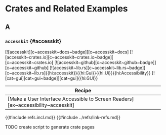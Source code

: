 # Crates and Related Examples

## A

### `accesskit` {#accesskit}

[![accesskit][c~accesskit~docs~badge]][c~accesskit~docs] [![accesskit~crates.io][c~accesskit~crates.io~badge]][c~accesskit~crates.io] [![accesskit~github][c~accesskit~github~badge]][c~accesskit~github] [![accesskit~lib.rs][c~accesskit~lib.rs~badge]][c~accesskit~lib.rs]{{hi:accesskit}}{{hi:Gui}}{{hi:Ui}}{{hi:Accessibility}} [![cat~gui][cat~gui~badge]][cat~gui]{{hi:GUI}}

| Recipe |
|--------|
| [Make a User Interface Accessible to Screen Readers][ex~accessibility~accesskit] |

{{#include refs.incl.md}}
{{#include ../refs/link-refs.md}}

<div class="hidden">
TODO create script to generate crate pages
</div>
